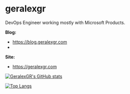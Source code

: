 # geralexgr

DevOps Engineer working mostly with Microsoft Products. 

**Blog:**
- https://blog.geralexgr.com
- 
**Site:**
- https://geralexgr.com

[![GeralexGR's GitHub stats](https://github-readme-stats.vercel.app/api?username=geralexgr)](https://github.com/geralexgr/github/blob/main/README.md)

[![Top Langs](https://github-readme-stats.vercel.app/api/top-langs/?username=geralexgr&layout=compact)](https://github.com/geralexgr/github/blob/main/README.md)

